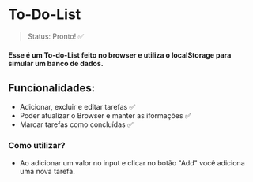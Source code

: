 # To-Do-List

> Status: Pronto! ✅ 

#### Esse é um To-do-List feito no browser e utiliza o localStorage para simular um banco de dados.

## Funcionalidades:

+ Adicionar, excluir e editar tarefas ✅
+ Poder atualizar o Browser e manter as iformações ✅
+ Marcar tarefas como concluídas ✅

### Como utilizar?

+ Ao adicionar um valor no input e clicar no botão "Add" você adiciona uma nova tarefa.


